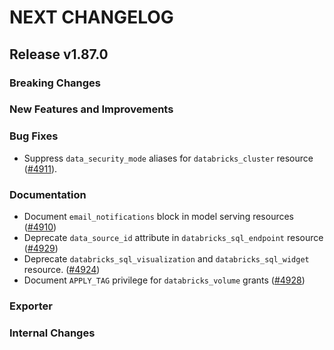 # NEXT CHANGELOG

## Release v1.87.0

### Breaking Changes

### New Features and Improvements

### Bug Fixes

* Suppress `data_security_mode` aliases for `databricks_cluster` resource ([#4911](https://github.com/databricks/terraform-provider-databricks/pull/4911)).

### Documentation

* Document `email_notifications` block in model serving resources ([#4910](https://github.com/databricks/terraform-provider-databricks/pull/4910))
* Deprecate `data_source_id` attribute in `databricks_sql_endpoint` resource ([#4929](https://github.com/databricks/terraform-provider-databricks/pull/4929))
* Deprecate `databricks_sql_visualization` and `databricks_sql_widget` resource. ([#4924](https://github.com/databricks/terraform-provider-databricks/pull/4924))
* Document `APPLY_TAG` privilege for `databricks_volume` grants ([#4928](https://github.com/databricks/terraform-provider-databricks/pull/4928))

### Exporter

### Internal Changes
